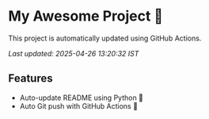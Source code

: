 # My Awesome Project 🚀

This project is automatically updated using GitHub Actions.

_Last updated: 2025-04-26 13:20:32 IST_

## Features
- Auto-update README using Python 🐍
- Auto Git push with GitHub Actions 🤖
